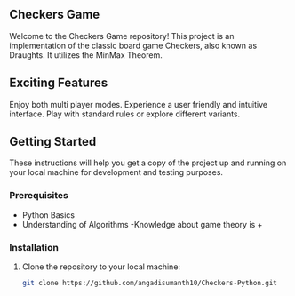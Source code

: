 ## Checkers Game

Welcome to the Checkers Game repository! This project is an implementation of the classic board game Checkers, also known as Draughts. It utilizes the MinMax Theorem.

## Exciting Features

 Enjoy both multi player modes.
 Experience a user friendly and intuitive interface.
 Play with standard rules or explore different variants.

## Getting Started

These instructions will help you get a copy of the project up and running on your local machine for development and testing purposes.

### Prerequisites

- Python Basics
- Understanding of Algorithms
-Knowledge about game theory is +

### Installation

1. Clone the repository to your local machine:
   ```bash
   git clone https://github.com/angadisumanth10/Checkers-Python.git


